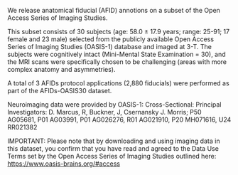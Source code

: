 We release anatomical fiducial (AFID) annotions on a subset of the Open Access Series of Imaging Studies. 

This subset consists of 30 subjects (age: 58.0 ± 17.9 years; range: 25-91; 17 female and 23 male) selected from the publicly available Open Access Series of Imaging Studies (OASIS-1) database and imaged at 3-T. The subjects were cognitively intact (Mini-Mental State Examination = 30), and the MRI scans were specifically chosen to be challenging (areas with more complex anatomy and asymmetries).

A total of 3 AFIDs protocol applications (2,880 fiducials) were performed as part of the AFIDs-OASIS30 dataset.

Neuroimaging data were provided by OASIS-1: Cross-Sectional: Principal Investigators: D. Marcus, R, Buckner, J, Csernansky J. Morris; P50 AG05681, P01 AG03991, P01 AG026276, R01 AG021910, P20 MH071616, U24 RR021382

IMPORTANT: Please note that by downloading and using imaging data in this dataset, you confirm that you have read and agreed to the Data Use Terms set by the Open Access Series of Imaging Studies outlined here: https://www.oasis-brains.org/#access 
